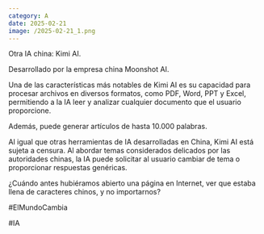 ```yaml
--- 
category: A 
date: 2025-02-21 
image: /2025-02-21_1.png 
--- 
```


Otra IA china: Kimi AI. 

Desarrollado por la empresa china Moonshot AI.

Una de las características más notables de Kimi AI es su capacidad para procesar archivos en diversos formatos, como PDF, Word, PPT y Excel, permitiendo a la IA leer y analizar cualquier documento que el usuario proporcione. 

Además, puede generar artículos de hasta 10.000 palabras. 

Al igual que otras herramientas de IA desarrolladas en China, Kimi AI está sujeta a censura. Al abordar temas considerados delicados por las autoridades chinas, la IA puede solicitar al usuario cambiar de tema o proporcionar respuestas genéricas. 

¿Cuándo antes hubiéramos abierto una página en Internet, ver que estaba llena de caracteres chinos, y no importarnos?
 
#ElMundoCambia

#IA